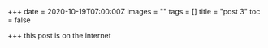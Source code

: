 +++
date = 2020-10-19T07:00:00Z
images = ""
tags = []
title = "post 3"
toc = false

+++
this post is on the internet
